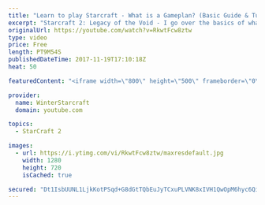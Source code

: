 ```yaml
---
title: "Learn to play Starcraft - What is a Gameplan? (Basic Guide & Tutorial)"
excerpt: "Starcraft 2: Legacy of the Void - I go over the basics of what a gameplan in starcraft 2 is and how to put one together.  Note this is not a guide on WHAT gameplan you should be using as each race!"
originalUrl: https://youtube.com/watch?v=RkwtFcw8ztw
type: video
price: Free
length: PT9M54S
publishedDateTime: 2017-11-19T17:10:18Z
heat: 50

featuredContent: "<iframe width=\"800\" height=\"500\" frameborder=\"0\" src=\"https://www.youtube.com/embed/RkwtFcw8ztw\" allow=\"accelerometer; autoplay; encrypted-media; gyroscope; picture-in-picture\" allowfullscreen></iframe>"

provider:
  name: WinterStarcraft
  domain: youtube.com

topics:
  - StarCraft 2

images:
  - url: https://i.ytimg.com/vi/RkwtFcw8ztw/maxresdefault.jpg
    width: 1280
    height: 720
    isCached: true

secured: "Dt1IsbUUNL1LjkKotPSqd+G8dGtTQbEuJyTCxuPLVNK8xIVH1QwOpM6hyc6Qi5+nVG5/oXMnkIyirqOoQbPpW8pdqyAL2H7ALc+ZNwGKpctspgQoEO43RazkyzI7zjcNRNqUqkAxsyErouCdb87d/8AnaB5zPYpEnTWTsX4clvHL9lHuMJ2wjh92k3pB+2W80GE9mu/uy2+gV6sz/AyR8/uq3w6n0nB/uy4Clk7Fxh3LN2IEQfExTilPHF/PUom0B05xc7CkoEdxbLuwX5xXtdfYDcXfTaPBk7TmuBBKxMwdYsy94DarxuQE25X1W7e9LuyoClZisDUbX0Exv2AMI3bb8BIbdSgf4CC7Hv8nT+rtxiC3nfeCdEQMmSwOcBeRs60nWM8sjdQji4fL9ZH+cV/IN5TAUztAXwDsziAs/C0=;0mtRFGPWClFYEVZpPu0jEQ=="
---
```


